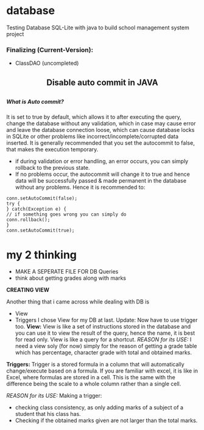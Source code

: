 # database
Testing Database SQL-Lite with java to build school management system project


### Finalizing (Current-Version):
- ClassDAO (uncompleted)



<h2 align= center>Disable auto commit in JAVA<h2>

##### What is Auto commit?
It is set to true by default, which allows it to after executing the query, change the database without any validation, which in case may cause error and leave the database connection loose, which can cause database locks in SQLite or other problems like incorrect/incomplete/corrupted data inserted.
It is generally recommended that you set the autocommit to false, that makes the execution temporary.
- if during validation or error handling, an error occurs, you can simply rollback to the previous state.
- If no problems occur, the autocommit will change it to true and hence data will be successfully passed & made permanent in the database without any problems.
Hence it is recommended to:

```
conn.setAutoCommit(false);
try {
} catch(Exception e) {
// if something goes wrong you can simply do
conn.rollback();
}
conn.setAutoCommit(true);
```


# my 2 thinking
- MAKE A SEPERATE FILE FOR DB Queries
- think about getting grades along with marks









**CREATING VIEW**

Another thing that i came across while dealing with DB is
- View
- Triggers
I chose View for my DB at last.
Update: Now have to use trigger too.
**View:**
View is like a set of instructions stored in the database and you can use it to view the result of the query, hence the name, it is best for read only. View is like a query for a shortcut.
*REASON for its USE:*
I need a view soly (for now) simply for the reason of getting a grade table which has percentage, character grade with total and obtained marks.

**Triggers:**
Trigger is a stored formula in a column that will automatically change/execute based on a formula.
If you are familiar with excel, it is like in Excel, where formulas are stored in a cell. This is the same with the difference being the scale to a whole column rather than a single cell.

*REASON for its USE:*
Making a trigger:
- checking class consistency, as only adding marks of a subject of a student that his class has.
- Checking if the obtained marks given are not larger than the total marks.

